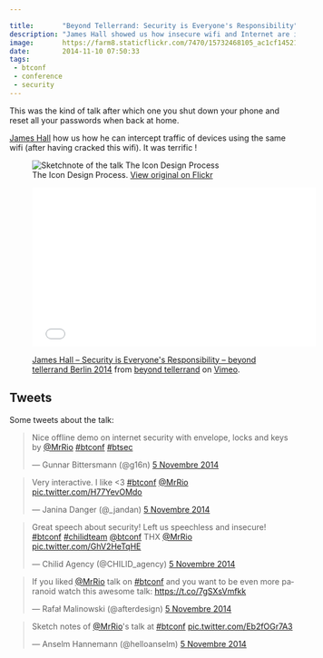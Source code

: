 ```yaml
---

title:       "Beyond Tellerrand: Security is Everyone's Responsibility"
description: "James Hall showed us how insecure wifi and Internet are if we doesn't care about it"
image:       https://farm8.staticflickr.com/7470/15732468105_ac1cf14521_c.jpg
date:        2014-11-10 07:50:33
tags:
 - btconf
 - conference
 - security
---
```


This was the kind of talk after which one you shut down your phone and reset all your passwords when back at home.

[James Hall](https://web.archive.org/web/20141130053916/https://twitter.com/MrRio) how us how he can intercept traffic of devices using the same wifi (after having cracked this wifi). It was terrific !


<figure>
  <img src="https://farm8.staticflickr.com/7531/15766506482_a4fbe8b09b_c.jpg" alt="Sketchnote of the talk The Icon Design Process">
  <figcaption>
    The Icon Design Process. <a href="https://www.flickr.com/photos/alienlebarge/15766506482">View original on Flickr</a>
  </figcaption>
</figure>

<figure>
  <iframe src="//player.vimeo.com/video/113578461?color=9c191e" width="500" height="281" frameborder="0" webkitallowfullscreen mozallowfullscreen allowfullscreen></iframe>
  <figcaption>
    <p><a href="https://vimeo.com/113578461">James Hall – Security is Everyone's Responsibility – beyond tellerrand Berlin 2014</a> from <a href="https://vimeo.com/beyondtellerrand">beyond tellerrand</a> on <a href="https://vimeo.com">Vimeo</a>.</p>
  </figcaption>
</figure>

## Tweets

Some tweets about the talk:

<blockquote class="twitter-tweet" lang="fr"><p>Nice offline demo on internet security with envelope, locks and keys by <a href="https://twitter.com/MrRio">@MrRio</a> <a href="https://twitter.com/hashtag/btconf?src=hash">#btconf</a> <a href="https://twitter.com/hashtag/btsec?src=hash">#btsec</a></p>&mdash; Gunnar Bittersmann (@g16n) <a href="https://twitter.com/g16n/status/529959366162923521">5 Novembre 2014</a></blockquote> <script async src="//platform.twitter.com/widgets.js" charset="utf-8"></script>

<blockquote class="twitter-tweet" lang="fr"><p>Very interactive. I like &lt;3 <a href="https://twitter.com/hashtag/btconf?src=hash">#btconf</a> &#10;<a href="https://twitter.com/MrRio">@MrRio</a> <a href="https://t.co/H77YevOMdo">pic.twitter.com/H77YevOMdo</a></p>&mdash; Janina Danger (@_jandan) <a href="https://twitter.com/_jandan/status/529960101575417856">5 Novembre 2014</a></blockquote> <script async src="//platform.twitter.com/widgets.js" charset="utf-8"></script>

<blockquote class="twitter-tweet" lang="fr"><p>Great speech about security! Left us speechless and insecure! <a href="https://twitter.com/hashtag/btconf?src=hash">#btconf</a> <a href="https://twitter.com/hashtag/chilidteam?src=hash">#chilidteam</a> <a href="https://twitter.com/btconf">@btconf</a> THX <a href="https://twitter.com/MrRio">@MrRio</a> <a href="https://t.co/GhV2HeTqHE">pic.twitter.com/GhV2HeTqHE</a></p>&mdash; Chilid Agency (@CHILID_agency) <a href="https://twitter.com/CHILID_agency/status/529988868372967424">5 Novembre 2014</a></blockquote> <script async src="//platform.twitter.com/widgets.js" charset="utf-8"></script>

<blockquote class="twitter-tweet" lang="fr"><p>If you liked <a href="https://twitter.com/MrRio">@MrRio</a> talk on <a href="https://twitter.com/hashtag/btconf?src=hash">#btconf</a> and you want to be even more paranoid watch this awesome talk: <a href="https://t.co/7gSXsVmfkk">https://t.co/7gSXsVmfkk</a></p>&mdash; Rafał Malinowski (@afterdesign) <a href="https://twitter.com/afterdesign/status/529997039732801536">5 Novembre 2014</a></blockquote> <script async src="//platform.twitter.com/widgets.js" charset="utf-8"></script>

<blockquote class="twitter-tweet" lang="fr"><p>Sketch notes of <a href="https://twitter.com/MrRio">@MrRio</a>&#39;s talk at <a href="https://twitter.com/hashtag/btconf?src=hash">#btconf</a> <a href="https://t.co/Eb2fOGr7A3">pic.twitter.com/Eb2fOGr7A3</a></p>&mdash; Anselm Hannemann (@helloanselm) <a href="https://twitter.com/helloanselm/status/530016074679734272">5 Novembre 2014</a></blockquote> <script async src="//platform.twitter.com/widgets.js" charset="utf-8"></script>

